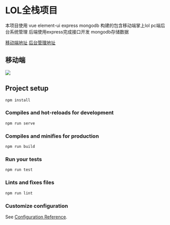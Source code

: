 # LOL全栈项目

本项目使用 vue element-ui express mongodb 构建的包含移动端掌上lol pc端后台系统管理 后端使用express完成接口开发 mongodb存储数据

[移动端地址](http://124.70.176.191/#/)
[后台管理地址](http://124.70.176.191/admin)

## 移动端

![](https://i.loli.net/2020/06/16/e9nt8jvGIEsTgBL.png) 



## Project setup
```
npm install
```

### Compiles and hot-reloads for development
```
npm run serve
```

### Compiles and minifies for production
```
npm run build
```

### Run your tests
```
npm run test
```

### Lints and fixes files
```
npm run lint
```

### Customize configuration
See [Configuration Reference](https://cli.vuejs.org/config/).
